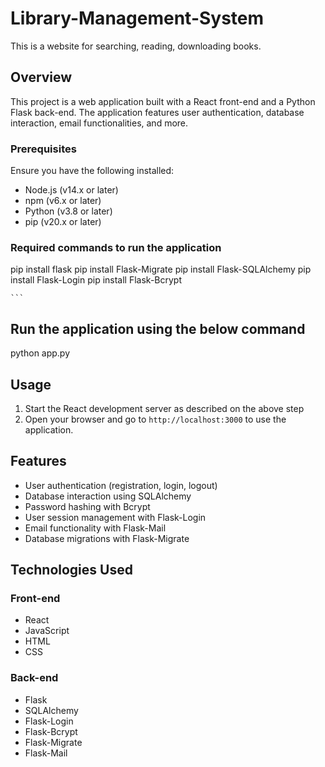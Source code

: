# Library-Management-System
This is a website for searching, reading, downloading books.

## Overview
This project is a web application built with a React front-end and a Python Flask back-end. The application features user authentication, database interaction, email functionalities, and more.


### Prerequisites
Ensure you have the following installed:
- Node.js (v14.x or later)
- npm (v6.x or later)
- Python (v3.8 or later)
- pip (v20.x or later)

### Required commands to run the application
pip install flask
pip install Flask-Migrate
pip install Flask-SQLAlchemy
pip install Flask-Login
pip install Flask-Bcrypt


    ```

## Run the application using the below command
   python app.py


## Usage
1. Start the React development server as described on the above step
3. Open your browser and go to `http://localhost:3000` to use the application.

## Features
- User authentication (registration, login, logout)
- Database interaction using SQLAlchemy
- Password hashing with Bcrypt
- User session management with Flask-Login
- Email functionality with Flask-Mail
- Database migrations with Flask-Migrate

## Technologies Used
### Front-end
- React
- JavaScript
- HTML
- CSS

### Back-end
- Flask
- SQLAlchemy
- Flask-Login
- Flask-Bcrypt
- Flask-Migrate
- Flask-Mail
